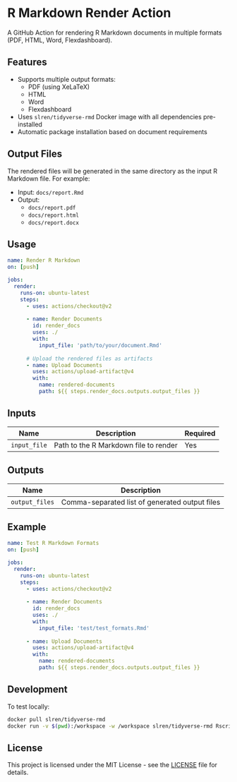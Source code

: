 # R Markdown Render Action

A GitHub Action for rendering R Markdown documents in multiple formats (PDF, HTML, Word, Flexdashboard).

## Features

- Supports multiple output formats:
  - PDF (using XeLaTeX)
  - HTML
  - Word
  - Flexdashboard
- Uses `slren/tidyverse-rmd` Docker image with all dependencies pre-installed
- Automatic package installation based on document requirements

## Output Files

The rendered files will be generated in the same directory as the input R Markdown file. For example:

- Input: `docs/report.Rmd`
- Output: 
  - `docs/report.pdf`
  - `docs/report.html`
  - `docs/report.docx`

## Usage

```yaml
name: Render R Markdown
on: [push]

jobs:
  render:
    runs-on: ubuntu-latest
    steps:
      - uses: actions/checkout@v2
      
      - name: Render Documents
        id: render_docs
        uses: ./
        with:
          input_file: 'path/to/your/document.Rmd'
      
      # Upload the rendered files as artifacts
      - name: Upload Documents
        uses: actions/upload-artifact@v4
        with:
          name: rendered-documents
          path: ${{ steps.render_docs.outputs.output_files }}
```

## Inputs

| Name | Description | Required |
|------|-------------|----------|
| `input_file` | Path to the R Markdown file to render | Yes |

## Outputs

| Name | Description |
|------|-------------|
| `output_files` | Comma-separated list of generated output files |

## Example

```yaml
name: Test R Markdown Formats
on: [push]

jobs:
  render:
    runs-on: ubuntu-latest
    steps:
      - uses: actions/checkout@v2
      
      - name: Render Documents
        id: render_docs
        uses: ./
        with:
          input_file: 'test/test_formats.Rmd'
      
      - name: Upload Documents
        uses: actions/upload-artifact@v4
        with:
          name: rendered-documents
          path: ${{ steps.render_docs.outputs.output_files }}
```

## Development

To test locally:
```bash
docker pull slren/tidyverse-rmd
docker run -v $(pwd):/workspace -w /workspace slren/tidyverse-rmd Rscript render.R test/test_formats.Rmd
```

## License

This project is licensed under the MIT License - see the [LICENSE](LICENSE) file for details. 